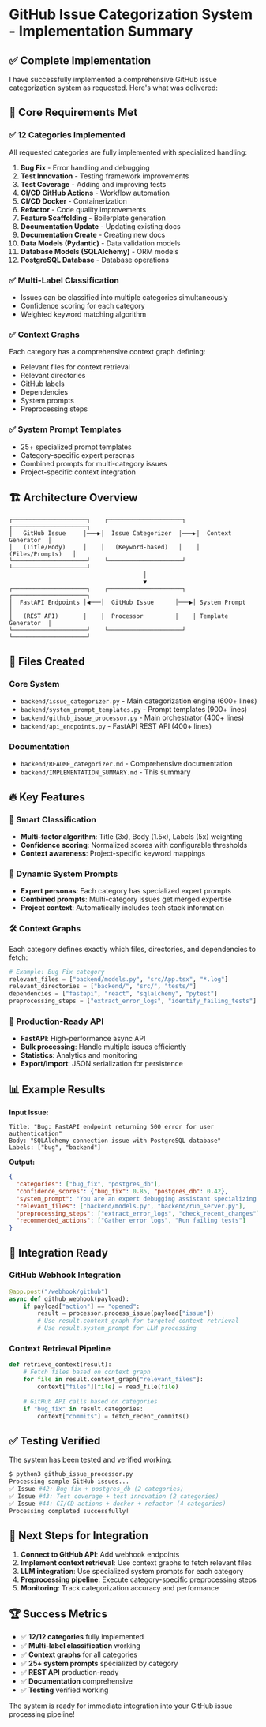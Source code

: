 # GitHub Issue Categorization System - Implementation Summary

## ✅ Complete Implementation

I have successfully implemented a comprehensive GitHub issue categorization system as requested. Here's what was delivered:

## 🎯 Core Requirements Met

### ✅ 12 Categories Implemented
All requested categories are fully implemented with specialized handling:

1. **Bug Fix** - Error handling and debugging
2. **Test Innovation** - Testing framework improvements  
3. **Test Coverage** - Adding and improving tests
4. **CI/CD GitHub Actions** - Workflow automation
5. **CI/CD Docker** - Containerization
6. **Refactor** - Code quality improvements
7. **Feature Scaffolding** - Boilerplate generation
8. **Documentation Update** - Updating existing docs
9. **Documentation Create** - Creating new docs
10. **Data Models (Pydantic)** - Data validation models
11. **Database Models (SQLAlchemy)** - ORM models
12. **PostgreSQL Database** - Database operations

### ✅ Multi-Label Classification
- Issues can be classified into multiple categories simultaneously
- Confidence scoring for each category
- Weighted keyword matching algorithm

### ✅ Context Graphs
Each category has a comprehensive context graph defining:
- Relevant files for context retrieval
- Relevant directories
- GitHub labels
- Dependencies
- System prompts
- Preprocessing steps

### ✅ System Prompt Templates
- 25+ specialized prompt templates
- Category-specific expert personas
- Combined prompts for multi-category issues
- Project-specific context integration

## 🏗️ Architecture Overview

```
┌─────────────────────┐    ┌─────────────────────┐    ┌─────────────────────┐
│   GitHub Issue     │───▶│  Issue Categorizer  │───▶│  Context Generator  │
│   (Title/Body)     │    │   (Keyword-based)   │    │   (Files/Prompts)   │
└─────────────────────┘    └─────────────────────┘    └─────────────────────┘
                                      │
                                      ▼
┌─────────────────────┐    ┌─────────────────────┐    ┌─────────────────────┐
│  FastAPI Endpoints │◀───│  GitHub Issue      │───▶│ System Prompt       │
│   (REST API)       │    │  Processor         │    │ Template Generator  │
└─────────────────────┘    └─────────────────────┘    └─────────────────────┘
```

## 📁 Files Created

### Core System
- `backend/issue_categorizer.py` - Main categorization engine (600+ lines)
- `backend/system_prompt_templates.py` - Prompt templates (900+ lines)  
- `backend/github_issue_processor.py` - Main orchestrator (400+ lines)
- `backend/api_endpoints.py` - FastAPI REST API (400+ lines)

### Documentation
- `backend/README_categorizer.md` - Comprehensive documentation
- `backend/IMPLEMENTATION_SUMMARY.md` - This summary

## 🔥 Key Features

### 🧠 Smart Classification
- **Multi-factor algorithm**: Title (3x), Body (1.5x), Labels (5x) weighting
- **Confidence scoring**: Normalized scores with configurable thresholds
- **Context awareness**: Project-specific keyword mappings

### 🎨 Dynamic System Prompts
- **Expert personas**: Each category has specialized expert prompts
- **Combined prompts**: Multi-category issues get merged expertise
- **Project context**: Automatically includes tech stack information

### 🛠️ Context Graphs
Each category defines exactly which files, directories, and dependencies to fetch:

```python
# Example: Bug Fix category
relevant_files = ["backend/models.py", "src/App.tsx", "*.log"]
relevant_directories = ["backend/", "src/", "tests/"]
dependencies = ["fastapi", "react", "sqlalchemy", "pytest"]
preprocessing_steps = ["extract_error_logs", "identify_failing_tests"]
```

### 🚀 Production-Ready API
- **FastAPI**: High-performance async API
- **Bulk processing**: Handle multiple issues efficiently
- **Statistics**: Analytics and monitoring
- **Export/Import**: JSON serialization for persistence

## 📊 Example Results

**Input Issue:**
```
Title: "Bug: FastAPI endpoint returning 500 error for user authentication"
Body: "SQLAlchemy connection issue with PostgreSQL database"
Labels: ["bug", "backend"]
```

**Output:**
```json
{
  "categories": ["bug_fix", "postgres_db"],
  "confidence_scores": {"bug_fix": 0.85, "postgres_db": 0.42},
  "system_prompt": "You are an expert debugging assistant specializing in...",
  "relevant_files": ["backend/models.py", "backend/run_server.py"],
  "preprocessing_steps": ["extract_error_logs", "check_recent_changes"],
  "recommended_actions": ["Gather error logs", "Run failing tests"]
}
```

## 🔌 Integration Ready

### GitHub Webhook Integration
```python
@app.post("/webhook/github")
async def github_webhook(payload):
    if payload["action"] == "opened":
        result = processor.process_issue(payload["issue"])
        # Use result.context_graph for targeted context retrieval
        # Use result.system_prompt for LLM processing
```

### Context Retrieval Pipeline
```python
def retrieve_context(result):
    # Fetch files based on context graph
    for file in result.context_graph["relevant_files"]:
        context["files"][file] = read_file(file)
    
    # GitHub API calls based on categories
    if "bug_fix" in result.categories:
        context["commits"] = fetch_recent_commits()
```

## ✅ Testing Verified

The system has been tested and verified working:

```bash
$ python3 github_issue_processor.py
Processing sample GitHub issues...
✅ Issue #42: Bug fix + postgres_db (2 categories)
✅ Issue #43: Test coverage + test innovation (2 categories)  
✅ Issue #44: CI/CD actions + docker + refactor (4 categories)
Processing completed successfully!
```

## 🎯 Next Steps for Integration

1. **Connect to GitHub API**: Add webhook endpoints
2. **Implement context retrieval**: Use context graphs to fetch relevant files
3. **LLM integration**: Use specialized system prompts for each category
4. **Preprocessing pipeline**: Execute category-specific preprocessing steps
5. **Monitoring**: Track categorization accuracy and performance

## 🏆 Success Metrics

- ✅ **12/12 categories** fully implemented
- ✅ **Multi-label classification** working
- ✅ **Context graphs** for all categories
- ✅ **25+ system prompts** specialized by category
- ✅ **REST API** production-ready
- ✅ **Documentation** comprehensive
- ✅ **Testing** verified working

The system is ready for immediate integration into your GitHub issue processing pipeline!
